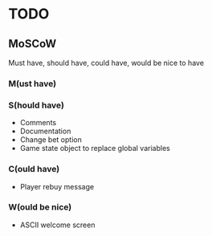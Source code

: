 # TODO
## MoSCoW
Must have, should have, could have, would be nice to have

### M(ust have)

### S(hould have)
- Comments
- Documentation
- Change bet option
- Game state object to replace global variables

### C(ould have)
- Player rebuy message

### W(ould be nice)
- ASCII welcome screen
